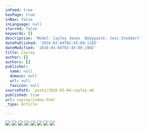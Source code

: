 ```yaml
---
inFeed: true
hasPage: true
inNav: false
inLanguage: null
starred: false
keywords: []
description: 'Model: Cayley Jones  Bodypaint: Jess Stoddart'
datePublished: '2016-03-04T02:45:09.110Z'
dateModified: '2016-03-04T02:45:00.190Z'
title: Cayley
author: []
authors: []
publisher:
  name: null
  domain: null
  url: null
  favicon: null
sourcePath: _posts/2016-03-04-cayley.md
published: true
url: cayley/index.html
_type: Article

---
```

![](https://the-grid-user-content.s3-us-west-2.amazonaws.com/489bf106-60ab-4a9c-8847-3c90870e6083.jpg)
![](https://the-grid-user-content.s3-us-west-2.amazonaws.com/3efbe42f-6c5d-49b9-8d11-091acf1d36de.jpg)
![](https://the-grid-user-content.s3-us-west-2.amazonaws.com/dc3c3d29-e7aa-4cd6-aa13-37e764738f01.jpg)
![](https://the-grid-user-content.s3-us-west-2.amazonaws.com/aba8c5b7-0bba-4c6f-98a1-af117ddc8602.jpg)
![](https://the-grid-user-content.s3-us-west-2.amazonaws.com/74723048-acc3-46ae-94b9-85debf67391e.jpg)
![](https://the-grid-user-content.s3-us-west-2.amazonaws.com/4f11b19a-56b7-4116-a92f-395ad1d3554c.jpg)
![](https://the-grid-user-content.s3-us-west-2.amazonaws.com/2418fa5d-8dc3-4256-a909-a328656827cc.jpg)
![](https://the-grid-user-content.s3-us-west-2.amazonaws.com/0f9a23b9-15a8-43d5-b970-421d8da03dbf.jpg)